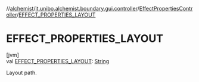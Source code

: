 //[alchemist](../../../index.md)/[it.unibo.alchemist.boundary.gui.controller](../index.md)/[EffectPropertiesController](index.md)/[EFFECT_PROPERTIES_LAYOUT](-e-f-f-e-c-t_-p-r-o-p-e-r-t-i-e-s_-l-a-y-o-u-t.md)

# EFFECT_PROPERTIES_LAYOUT

[jvm]\
val [EFFECT_PROPERTIES_LAYOUT](-e-f-f-e-c-t_-p-r-o-p-e-r-t-i-e-s_-l-a-y-o-u-t.md): [String](https://docs.oracle.com/javase/8/docs/api/java/lang/String.html)

Layout path.
